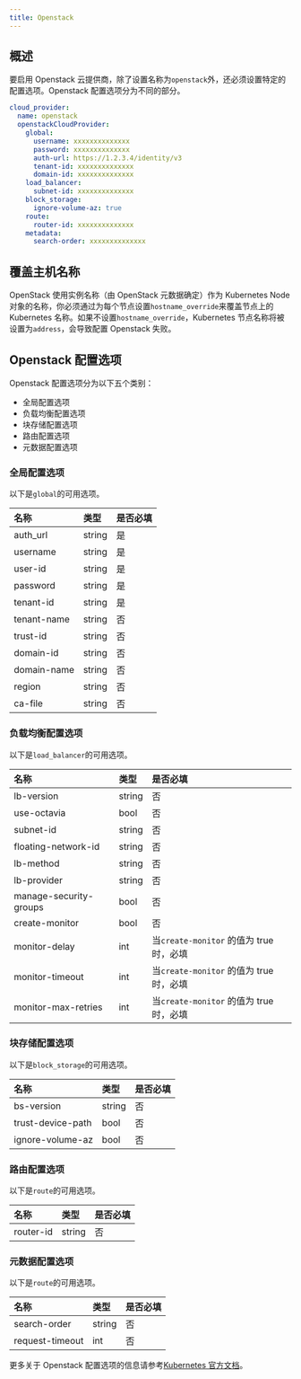 ```yaml
---
title: Openstack
---
```


## 概述

要启用 Openstack 云提供商，除了设置名称为`openstack`外，还必须设置特定的配置选项。Openstack 配置选项分为不同的部分。

```yaml
cloud_provider:
  name: openstack
  openstackCloudProvider:
    global:
      username: xxxxxxxxxxxxxx
      password: xxxxxxxxxxxxxx
      auth-url: https://1.2.3.4/identity/v3
      tenant-id: xxxxxxxxxxxxxx
      domain-id: xxxxxxxxxxxxxx
    load_balancer:
      subnet-id: xxxxxxxxxxxxxx
    block_storage:
      ignore-volume-az: true
    route:
      router-id: xxxxxxxxxxxxxx
    metadata:
      search-order: xxxxxxxxxxxxxx
```

## 覆盖主机名称

OpenStack 使用实例名称（由 OpenStack 元数据确定）作为 Kubernetes Node 对象的名称，你必须通过为每个节点设置`hostname_override`来覆盖节点上的 Kubernetes 名称。如果不设置`hostname_override`，Kubernetes 节点名称将被设置为`address`，会导致配置 Openstack 失败。

## Openstack 配置选项

Openstack 配置选项分为以下五个类别：

- 全局配置选项
- 负载均衡配置选项
- 块存储配置选项
- 路由配置选项
- 元数据配置选项

### 全局配置选项

以下是`global`的可用选项。

| 名称        | 类型   | 是否必填 |
| :---------- | :----- | :------- |
| auth_url    | string | 是       |
| username    | string | 是       |
| user-id     | string | 是       |
| password    | string | 是       |
| tenant-id   | string | 是       |
| tenant-name | string | 否       |
| trust-id    | string | 否       |
| domain-id   | string | 否       |
| domain-name | string | 否       |
| region      | string | 否       |
| ca-file     | string | 否       |

### 负载均衡配置选项

以下是`load_balancer`的可用选项。

| 名称                   | 类型   | 是否必填                                |
| :--------------------- | :----- | :-------------------------------------- |
| lb-version             | string | 否                                      |
| use-octavia            | bool   | 否                                      |
| subnet-id              | string | 否                                      |
| floating-network-id    | string | 否                                      |
| lb-method              | string | 否                                      |
| lb-provider            | string | 否                                      |
| manage-security-groups | bool   | 否                                      |
| create-monitor         | bool   | 否                                      |
| monitor-delay          | int    | 当`create-monitor` 的值为 true 时，必填 |
| monitor-timeout        | int    | 当`create-monitor` 的值为 true 时，必填 |
| monitor-max-retries    | int    | 当`create-monitor` 的值为 true 时，必填 |

### 块存储配置选项

以下是`block_storage`的可用选项。

| 名称              | 类型   | 是否必填 |
| :---------------- | :----- | :------- |
| bs-version        | string | 否       |
| trust-device-path | bool   | 否       |
| ignore-volume-az  | bool   | 否       |

### 路由配置选项

以下是`route`的可用选项。

| 名称      | 类型   | 是否必填 |
| :-------- | :----- | :------- |
| router-id | string | 否       |

### 元数据配置选项

以下是`route`的可用选项。

| 名称            | 类型   | 是否必填 |
| :-------------- | :----- | :------- |
| search-order    | string | 否       |
| request-timeout | int    | 否       |

更多关于 Openstack 配置选项的信息请参考[Kubernetes 官方文档](https://v1-17.docs.kubernetes.io/docs/concepts/cluster-administration/cloud-providers/#openstack)。
